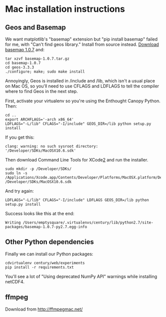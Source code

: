 # Mac installation instructions

## Geos and Basemap

We want matplotlib's "basemap" extension but "pip install basemap" failed
for me, with "Can't find geos library." Install from source instead. [Download
basemap 1.0.7][1] and:

    tar xzvf basemap-1.0.7.tar.gz
    cd basemap-1.0.7
    cd geos-3.3.3
    ./configure; make; sudo make install

Annoyingly, Geos is installed in /include and /lib, which isn't a usual place
on Mac OS, so you'll need to use CFLAGS and LDFLAGS to tell the compiler where
to find Geos in the next step.

First, activate your virtualenv so you're using the Enthought Canopy Python.
Then:

    cd ..
    export ARCHFLAGS='-arch x86_64'
    LDFLAGS="-L/lib" CFLAGS="-I/include" GEOS_DIR=/lib python setup.py install

If you get this:

    clang: warning: no such sysroot directory: '/Developer/SDKs/MacOSX10.6.sdk'

Then download Command Line Tools for XCode[2] and run the installer.

    sudo mkdir -p /Developer/SDKs/
    sudo ln -s /Applications/Xcode.app/Contents/Developer/Platforms/MacOSX.platform/Developer/SDKs/MacOSX10.9.sdk /Developer/SDKs/MacOSX10.6.sdk

And try again:

    LDFLAGS="-L/lib" CFLAGS="-I/include" LDFLAGS GEOS_DIR=/lib python setup.py install

Success looks like this at the end:

    Writing /Users/emptysquare/.virtualenvs/century/lib/python2.7/site-packages/basemap-1.0.7-py2.7.egg-info

[1]: http://sourceforge.net/projects/matplotlib/files/matplotlib-toolkits/basemap-1.0.7/

[2]: http://adcdownload.apple.com/Developer_Tools/command_line_tools_os_x_mavericks_for_xcode__april_2014/command_line_tools_for_osx_mavericks_april_2014.dmg

## Other Python dependencies

Finally we can install our Python packages:

    cdvirtualenv century/web/experiments
    pip install -r requirements.txt

You'll see a lot of "Using deprecated NumPy API" warnings while installing
netCDF4.

[7]: https://pypi.python.org/pypi/netCDF4/

## ffmpeg

Download from http://ffmpegmac.net/
